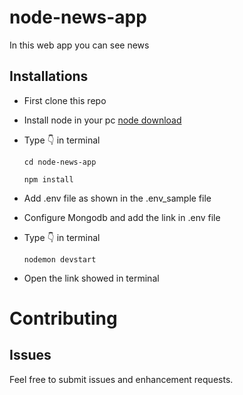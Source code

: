 # node-news-app

In this web app you can see news
## Installations 

 - First clone this repo
 - Install node in your pc [node download](https://nodejs.org/)
 - Type 👇 in terminal
 
    `cd node-news-app`
    
    `npm install`
 - Add .env file as shown in the .env_sample file 
 - Configure Mongodb and add the link in .env file
 - Type 👇 in terminal
 
   `nodemon devstart`
 - Open the link showed in terminal
 
 
 Contributing 
=========================================
Issues
------
Feel free to submit issues and enhancement requests.
